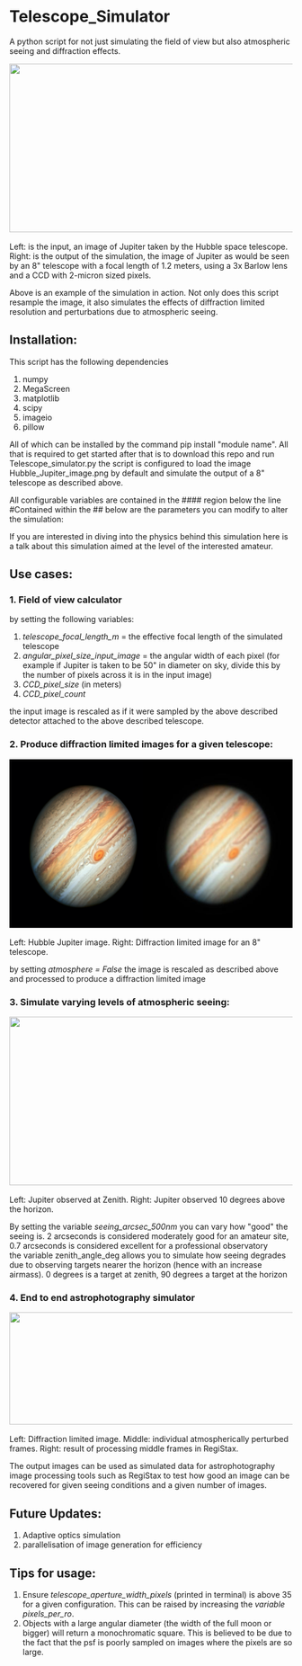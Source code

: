 # Telescope_Simulator
 A python script for not just simulating the field of view but also atmospheric seeing and diffraction effects.


<img src="https://github.com/dmortimer101/Telescope_Simulator/blob/master/Images/Jupiter_Hubble_plus_telescope_3.9m_focal_length_2micron_pixels.gif?raw=true" width="600" height="300" />

Left: is the input, an image of Jupiter taken by the Hubble space telescope. Right: is the output of the simulation, the image of Jupiter as would be seen by an 8" telescope with a focal length of 1.2 meters, using a 3x Barlow lens and a CCD with 2-micron sized pixels.

Above is an example of the simulation in action. Not only does this script resample the image, it also simulates the effects of diffraction limited resolution and perturbations due to atmospheric seeing. 

## Installation: 

This script has the following dependencies 

1. numpy
2. MegaScreen
3. matplotlib
4. scipy
5. imageio
6. pillow

All of which can be installed by the command pip install "module name". All that is required to get started after that is to download this repo and run 
Telescope_simulator.py the script is configured to load the image Hubble_Jupiter_image.png by default and simulate the output of a 8" telescope as described above. 
 
All configurable variables are contained in the #### region below the line #Contained within the ## below are the parameters you can modify to alter the simulation:

 
If you are interested in diving into the physics behind this simulation here is a talk about this simulation aimed at the level of the interested amateur. 

## Use cases: 

### 1. Field of view calculator 

 by setting the following variables:
 
 1. *telescope_focal_length_m* = the effective focal length of the simulated telescope 
 2. *angular_pixel_size_input_image* = the angular width of each pixel (for example if Jupiter is taken to be 50" in diameter on sky, divide this by the number of pixels across it is in the input image) 
 3. *CCD_pixel_size* (in meters) 
 4. *CCD_pixel_count* 
 
the input image is rescaled as if it were sampled by the above described detector attached to the above described telescope.   

 ### 2. Produce diffraction limited images for a given telescope: 

<img src="https://github.com/dmortimer101/Telescope_Simulator/blob/master/Images/Hubble_Jupiter_8_inch_diffraction_limited_Jupiter.png?raw=true" width="600" height="300" />

Left: Hubble Jupiter image. Right: Diffraction limited image for an 8" telescope.

  by setting *atmosphere = False* the image is rescaled as described above and processed to produce a diffraction limited image
  
### 3. Simulate varying levels of atmospheric seeing: 

<img src="https://github.com/dmortimer101/Telescope_Simulator/blob/master/Images/Jupiter_zenith_10_deg_above_horizon.gif?raw=true" width="600" height="300" />

Left: Jupiter observed at Zenith. Right: Jupiter observed 10 degrees above the horizon.

By setting the variable *seeing_arcsec_500nm* you can vary how "good" the seeing is. 2 arcseconds is considered moderately good for an amateur site, 0.7 arcseconds is considered excellent for a professional observatory  
 the variable zenith_angle_deg allows you to simulate how seeing degrades due to observing targets nearer the horizon (hence with an increase airmass). 0 degrees is a target at zenith, 90 degrees a target at the horizon   


### 4. End to end astrophotography simulator 
<img src="https://github.com/dmortimer101/Telescope_Simulator/blob/master/Images/diffraction_limited_Jupiter_atm_perturbed_Jupiter_RegiStax_Jupiter.gif?raw=true" width="600" height="200" />
 
 Left: Diffraction limited image. Middle: individual atmospherically perturbed frames. Right: result of processing middle frames in RegiStax.
 
 The output images can be used as simulated data for astrophotography image processing tools such as RegiStax to test how good an image can be recovered for given seeing conditions and a given number of images. 
  
  
## Future Updates: 
 
1. Adaptive optics simulation 
2. parallelisation of image generation for efficiency 

## Tips for usage: 

1. Ensure *telescope_aperture_width_pixels* (printed in terminal) is above 35 for a given configuration. This can be raised by increasing the *variable pixels_per_ro*.  
2. Objects with a large angular diameter (the width of the full moon or bigger) will return a monochromatic square. This is believed to be due to the fact that the psf is poorly sampled on images where the pixels are so large.
 
